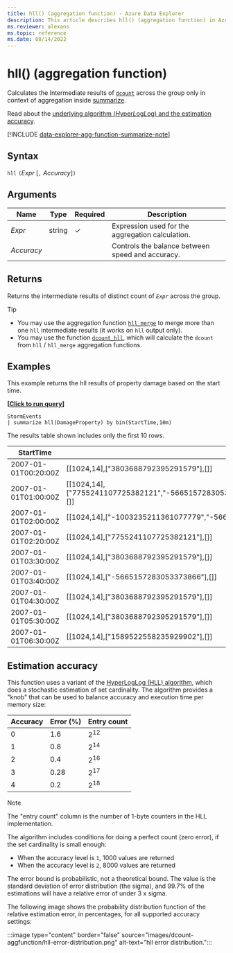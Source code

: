```yaml
---
title: hll() (aggregation function) - Azure Data Explorer
description: This article describes hll() (aggregation function) in Azure Data Explorer.
ms.reviewer: alexans
ms.topic: reference
ms.date: 08/14/2022
---
```

# hll() (aggregation function)

Calculates the Intermediate results of [`dcount`](dcount-aggfunction.md) across the group only in context of aggregation inside [summarize](summarizeoperator.md).

Read about the [underlying algorithm (*H*yper*L*og*L*og) and the estimation accuracy](#estimation-accuracy).

[!INCLUDE [data-explorer-agg-function-summarize-note](../../includes/data-explorer-agg-function-summarize-note.md)]

## Syntax

`hll` `(`*Expr* [`,` *Accuracy*]`)`

## Arguments

| Name | Type | Required | Description |
|--|--|--|--|
| *Expr* |  string | &check; | Expression used for the aggregation calculation. |
| *Accuracy* |   |   | Controls the balance between speed and accuracy. |

## Returns

Returns the intermediate results of distinct count of *`Expr`* across the group.

> [!TIP]
>
>- You may use the aggregation function [`hll_merge`](hll-merge-aggfunction.md) to merge more than one `hll` intermediate results (it works on `hll` output only).
>- You may use the function [`dcount_hll`](dcount-hllfunction.md), which will calculate the `dcount` from `hll` / `hll_merge` aggregation functions.

## Examples

This example returns the hll results of property damage based on the start time.

**\[**[**Click to run query**](https://dataexplorer.azure.com/clusters/help/databases/Samples?query=H4sIAAAAAAAAAwsuyS/KdS1LzSsp5qpRKC7NzU0syqxKVcjIydFwScxNTE8NKMovSC0qqdRUSKpUSMrM0wguSSwqCcnMTdUxNMjVBACCSG7CQQAAAA==)**\]**

```kusto
StormEvents
| summarize hll(DamageProperty) by bin(StartTime,10m)
```

The results table shown includes only the first 10 rows.

| StartTime | hll_DamageProperty |
|--|--|
| 2007-01-01T00:20:00Z | [[1024,14],["3803688792395291579"],[]] |
| 2007-01-01T01:00:00Z | [[1024,14],["7755241107725382121","-5665157283053373866","3803688792395291579","-1003235211361077779"],[]] |
| 2007-01-01T02:00:00Z | [[1024,14],["-1003235211361077779","-5665157283053373866","7755241107725382121"],[]] |
| 2007-01-01T02:20:00Z  | [[1024,14],["7755241107725382121"],[]] |
| 2007-01-01T03:30:00Z  | [[1024,14],["3803688792395291579"],[]] |
| 2007-01-01T03:40:00Z | [[1024,14],["-5665157283053373866"],[]] |
| 2007-01-01T04:30:00Z | [[1024,14],["3803688792395291579"],[]] |
| 2007-01-01T05:30:00Z | [[1024,14],["3803688792395291579"],[]] |
| 2007-01-01T06:30:00Z | [[1024,14],["1589522558235929902"],[]] |

## Estimation accuracy

This function uses a variant of the [HyperLogLog (HLL) algorithm](https://en.wikipedia.org/wiki/HyperLogLog),
which does a stochastic estimation of set cardinality. The algorithm provides a "knob" that can be used to balance accuracy and execution time per memory size:

|Accuracy|Error (%)|Entry count   |
|--------|---------|--------------|
|       0|      1.6|2<sup>12</sup>|
|       1|      0.8|2<sup>14</sup>|
|       2|      0.4|2<sup>16</sup>|
|       3|     0.28|2<sup>17</sup>|
|       4|      0.2|2<sup>18</sup>|

> [!NOTE]
> The "entry count" column is the number of 1-byte counters in the HLL implementation.

The algorithm includes conditions for doing a perfect count (zero error), if the set cardinality is small enough:

- When the accuracy level is `1`, 1000 values are returned
- When the accuracy level is `2`, 8000 values are returned

The error bound is probabilistic, not a theoretical bound. The value is the standard deviation of error distribution (the sigma), and 99.7% of the estimations will have a relative error of under 3 x sigma.

The following image shows the probability distribution function of the relative
estimation error, in percentages, for all supported accuracy settings:

:::image type="content" border="false" source="images/dcount-aggfunction/hll-error-distribution.png" alt-text="hll error distribution.":::
